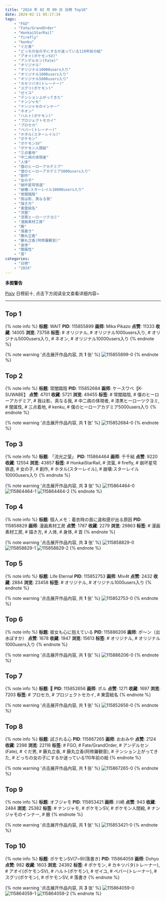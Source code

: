 ```yaml
---
title: "2024 年 02 月 09 日 日榜 Top10"
date: 2024-02-11 05:17:34
tags:
    - "FGO"
    - "Fate/GrandOrder"
    - "HonkaiStarRail"
    - "firefly"
    - "kenku"
    - "ぐだ男"
    - "どっちの女の子にするか迷っている110年前の絵"
    - "アオイ(ポケモンSV)"
    - "アンデルセン(Fate)"
    - "オリジナル"
    - "オリジナル10000users入り"
    - "オリジナル1000users入り"
    - "オリジナル5000users入り"
    - "カキツバタ(トレーナー)"
    - "スグリ(ポケモン)"
    - "ゼイユ"
    - "テンション上がってきた"
    - "ナンジャモ"
    - "ナンジャモのインナー"
    - "ネオン"
    - "ハルト(ポケモン)"
    - "プロジェクトセカイ"
    - "プロセカ"
    - "ペパー(トレーナー)"
    - "ホタル(スターレイル)"
    - "ポケモン"
    - "ポケモンSV"
    - "ポケモン人間絵"
    - "三点着地"
    - "中二病の体現者"
    - "人体"
    - "僕のヒーローアカデミア"
    - "僕のヒーローアカデミア5000users入り"
    - "創作"
    - "女の子"
    - "崩坏星穹铁道"
    - "崩壊:スターレイル10000users入り"
    - "常闇踏陰"
    - "我は影、真なる我"
    - "描き方"
    - "東雲絵名"
    - "流萤"
    - "漆黒ヒーローツクヨミ"
    - "漫画素材工房"
    - "腋"
    - "落書き"
    - "藤丸立香"
    - "藤丸立香(阿修羅観音)"
    - "身体"
    - "闇属性"
    - "首"
categories:
    - "日榜"
    - "2024"
---
```


<i class="fa fa-triangle-exclamation"></i>**多图警告**<i class="fa fa-triangle-exclamation"></i>

[Pixiv](https://www.pixiv.net/) 日榜前十, 点击下方阅读全文查看详细内容~

<!-- more -->

---

## Top 1

{% note info %}
**标题**: WAIT
**PID**: 115855899 **画师**: Mika Pikazo
**点赞**: 11333 **收藏**: 14005 **浏览**: 73758
**标签**: # オリジナル, # オリジナル1000users入り, # オリジナル5000users入り, # ネオン, # オリジナル10000users入り
{% endnote %}

{% note warning '点击展开作品内容, 共 **1** 张' %}
![115855899-0](https://i.pixiv.re/img-original/img/2024/02/08/02/00/00/115855899_p0.png)
{% endnote %}

## Top 2

{% note info %}
**标题**: 常闇踏陰
**PID**: 115852684 **画师**: ケースワベ【K-SUWABE】
**点赞**: 4701 **收藏**: 5721 **浏览**: 49455
**标签**: # 常闇踏陰, # 僕のヒーローアカデミア, # 我は影、真なる我, # 中二病の体現者, # 漆黒ヒーローツクヨミ, # 闇属性, # 三点着地, # kenku, # 僕のヒーローアカデミア5000users入り
{% endnote %}

{% note warning '点击展开作品内容, 共 **1** 张' %}
![115852684-0](https://i.pixiv.re/img-original/img/2024/02/08/00/00/45/115852684_p0.jpg)
{% endnote %}

## Top 3

{% note info %}
**标题**: 「流光之萤」
**PID**: 115864464 **画师**: 千千結
**点赞**: 9220 **收藏**: 12554 **浏览**: 43857
**标签**: # HonkaiStarRail, # 流萤, # firefly, # 崩坏星穹铁道, # 女の子, # 創作, # ホタル(スターレイル), # 崩壊:スターレイル10000users入り
{% endnote %}

{% note warning '点击展开作品内容, 共 **3** 张' %}
![115864464-0](https://i.pixiv.re/img-original/img/2024/02/08/13/21/47/115864464_p0.jpg)
![115864464-1](https://i.pixiv.re/img-original/img/2024/02/08/13/21/47/115864464_p1.jpg)
![115864464-2](https://i.pixiv.re/img-original/img/2024/02/08/13/21/47/115864464_p2.jpg)
{% endnote %}

## Top 4

{% note info %}
**标题**: 個人メモ：着衣時の首に違和感が出る原因
**PID**: 115858829 **画师**: 漫画素材工房
**点赞**: 1787 **收藏**: 2279 **浏览**: 29863
**标签**: # 漫画素材工房, # 描き方, # 人体, # 身体, # 首
{% endnote %}

{% note warning '点击展开作品内容, 共 **3** 张' %}
![115858829-0](https://i.pixiv.re/img-original/img/2024/02/08/06/00/06/115858829_p0.jpg)
![115858829-1](https://i.pixiv.re/img-original/img/2024/02/08/06/00/06/115858829_p1.jpg)
![115858829-2](https://i.pixiv.re/img-original/img/2024/02/08/06/00/06/115858829_p2.jpg)
{% endnote %}

## Top 5

{% note info %}
**标题**: Life Eternal
**PID**: 115852753 **画师**: Miv4t
**点赞**: 2432 **收藏**: 2884 **浏览**: 23458
**标签**: # オリジナル, # オリジナル1000users入り
{% endnote %}

{% note warning '点击展开作品内容, 共 **1** 张' %}
![115852753-0](https://i.pixiv.re/img-original/img/2024/02/08/00/01/10/115852753_p0.jpg)
{% endnote %}

## Top 6

{% note info %}
**标题**: 彼女も心に抱えている
**PID**: 115886206 **画师**: ポ～ン（出水ぽすか）
**点赞**: 1678 **收藏**: 1947 **浏览**: 15613
**标签**: # オリジナル, # オリジナル1000users入り
{% endnote %}

{% note warning '点击展开作品内容, 共 **1** 张' %}
![115886206-0](https://i.pixiv.re/img-original/img/2024/02/09/07/30/01/115886206_p0.jpg)
{% endnote %}

## Top 7

{% note info %}
**标题**: 💝
**PID**: 115852656 **画师**: ポル
**点赞**: 1271 **收藏**: 1697 **浏览**: 7203
**标签**: # プロセカ, # プロジェクトセカイ, # 東雲絵名
{% endnote %}

{% note warning '点击展开作品内容, 共 **1** 张' %}
![115852656-0](https://i.pixiv.re/img-original/img/2024/02/08/00/00/33/115852656_p0.png)
{% endnote %}

## Top 8

{% note info %}
**标题**: 試される心
**PID**: 115867265 **画师**: おおみや
**点赞**: 2124 **收藏**: 2398 **浏览**: 22118
**标签**: # FGO, # Fate/GrandOrder, # アンデルセン(Fate), # ぐだ男, # 藤丸立香, # 藤丸立香(阿修羅観音), # テンション上がってきた, # どっちの女の子にするか迷っている110年前の絵
{% endnote %}

{% note warning '点击展开作品内容, 共 **1** 张' %}
![115867265-0](https://i.pixiv.re/img-original/img/2024/02/08/16/27/41/115867265_p0.jpg)
{% endnote %}

## Top 9

{% note info %}
**标题**: オフジャモ
**PID**: 115853421 **画师**: 川崎
**点赞**: 943 **收藏**: 2484 **浏览**: 25382
**标签**: # ナンジャモ, # ポケモンSV, # ポケモン人間絵, # ナンジャモのインナー, # 腋
{% endnote %}

{% note warning '点击展开作品内容, 共 **1** 张' %}
![115853421-0](https://i.pixiv.re/img-original/img/2024/02/08/00/15/06/115853421_p0.jpg)
{% endnote %}

## Top 10

{% note info %}
**标题**: ポケモンSV(7~9)(落書き)
**PID**: 115864059 **画师**: Dohyo
**点赞**: 982 **收藏**: 1603 **浏览**: 24392
**标签**: # ポケモン, # カキツバタ(トレーナー), # アオイ(ポケモンSV), # ハルト(ポケモン), # ゼイユ, # ペパー(トレーナー), # スグリ(ポケモン), # ポケモンSV, # 落書き
{% endnote %}

{% note warning '点击展开作品内容, 共 **3** 张' %}
![115864059-0](https://i.pixiv.re/img-original/img/2024/02/08/12/56/31/115864059_p0.jpg)
![115864059-1](https://i.pixiv.re/img-original/img/2024/02/08/12/56/31/115864059_p1.jpg)
![115864059-2](https://i.pixiv.re/img-original/img/2024/02/08/12/56/31/115864059_p2.jpg)
{% endnote %}
